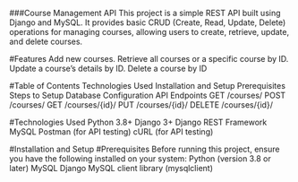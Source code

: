 ###Course Management API
   This project is a simple REST API built using Django and MySQL. 
   It provides basic CRUD (Create, Read, Update, Delete) operations for managing courses, allowing users to create, retrieve, update, and delete courses.


#Features
            Add new courses.
            Retrieve all courses or a specific course by ID.
            Update a course’s details by ID.
            Delete a course by ID

#Table of Contents
              Technologies Used
              Installation and Setup
              Prerequisites
              Steps to Setup
              Database Configuration
              API Endpoints
              GET /courses/
              POST /courses/
              GET /courses/{id}/
              PUT /courses/{id}/
              DELETE /courses/{id}/

#Technologies Used
                 Python 3.8+
                 Django 3+
                 Django REST Framework
                 MySQL
                 Postman (for API testing)
                 cURL (for API testing)

#Installation and Setup
#Prerequisites
           Before running this project, ensure you have the following installed on your system:
               Python (version 3.8 or later)
               MySQL
               Django
               MySQL client library (mysqlclient)
